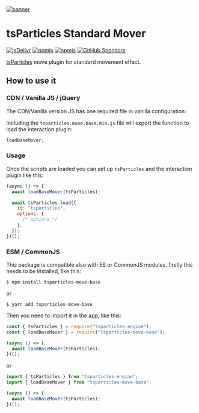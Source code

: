 [![banner](https://particles.js.org/images/banner2.png)](https://particles.js.org)

# tsParticles Standard Mover

[![jsDelivr](https://data.jsdelivr.com/v1/package/npm/tsparticles-move-base/badge)](https://www.jsdelivr.com/package/npm/tsparticles-move-base)
[![npmjs](https://badge.fury.io/js/tsparticles-move-base.svg)](https://www.npmjs.com/package/tsparticles-move-base)
[![npmjs](https://img.shields.io/npm/dt/tsparticles-move-base)](https://www.npmjs.com/package/tsparticles-move-base) [![GitHub Sponsors](https://img.shields.io/github/sponsors/matteobruni)](https://github.com/sponsors/matteobruni)

[tsParticles](https://github.com/matteobruni/tsparticles) move plugin for standard movement effect.

## How to use it

### CDN / Vanilla JS / jQuery

The CDN/Vanilla version JS has one required file in vanilla configuration:

Including the `tsparticles.move.base.min.js` file will export the function to load the interaction plugin:

```javascript
loadBaseMover;
```

### Usage

Once the scripts are loaded you can set up `tsParticles` and the interaction plugin like this:

```javascript
(async () => {
  await loadBaseMover(tsParticles);

  await tsParticles.load({
    id: "tsparticles",
    options: {
      /* options */
    },
  });
})();
```

### ESM / CommonJS

This package is compatible also with ES or CommonJS modules, firstly this needs to be installed, like this:

```shell
$ npm install tsparticles-move-base
```

or

```shell
$ yarn add tsparticles-move-base
```

Then you need to import it in the app, like this:

```javascript
const { tsParticles } = require("tsparticles-engine");
const { loadBaseMover } = require("tsparticles-move-base");

(async () => {
  await loadBaseMover(tsParticles);
})();
```

or

```javascript
import { tsParticles } from "tsparticles-engine";
import { loadBaseMover } from "tsparticles-move-base";

(async () => {
  await loadBaseMover(tsParticles);
})();
```
